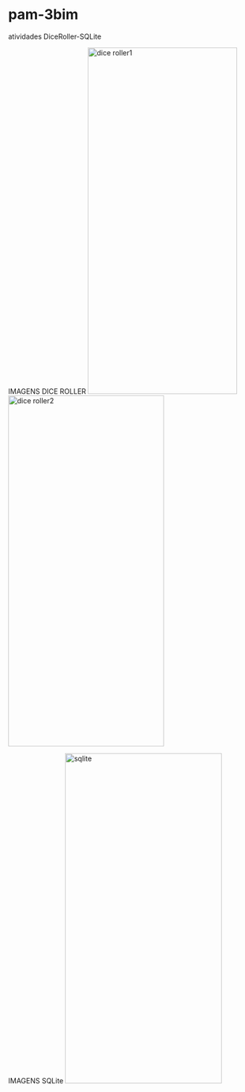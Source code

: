 # pam-3bim
atividades DiceRoller-SQLite

IMAGENS DICE ROLLER 
<img width="302" height="701" alt="dice roller1" src="https://github.com/user-attachments/assets/54d92c03-ab45-46c1-9791-25ab75e31aa7" />
<img width="315" height="710" alt="dice roller2" src="https://github.com/user-attachments/assets/78b01d61-b828-4265-95be-00d872294d7e" />

IMAGENS SQLite
<img width="317" height="668" alt="sqlite" src="https://github.com/user-attachments/assets/d05284a5-b1cb-4a2f-b614-40c4cab72134" />
